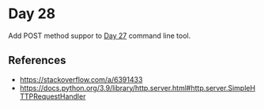 # Day 28

Add POST method suppor to [Day 27](../027) command line tool.

## References

* https://stackoverflow.com/a/6391433
* https://docs.python.org/3.9/library/http.server.html#http.server.SimpleHTTPRequestHandler

